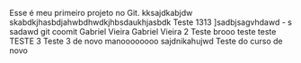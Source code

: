 Esse é meu primeiro projeto no Git.
kksajdkabjdw
skabdkjhasbdjahwbdhwdkjhbsdaukhjasbdk
Teste 1313
]sadbjsagvhdawd - s sadawd
git coomit
Gabriel Vieira
Gabriel Vieira 2
Teste brooo
teste teste
TESTE 3
Teste 3 de novo manoooooooo
sajdnikahujwd
Teste do curso de novo